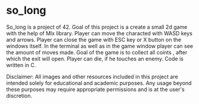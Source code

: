 # so_long

So_long is a project of 42.
Goal of this project is a create a small 2d game with the help of Mlx library.
Player can move the characted with WASD keys and arrows.
Player can close the game with ESC key or X button on the windows itself.
In the terminal as well as in the game window player can see the amount of moves made.
Goal of the game is to collect all coints , after which the exit will open.
Player can die, if he touches an enemy.
Code is written in C.

Disclaimer: All images and other resources included in this project are intended solely for educational and academic purposes. Any usage beyond these purposes may require appropriate permissions and is at the user's discretion.
